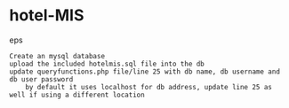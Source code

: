 # hotel-MIS
eps

    Create an mysql database
    upload the included hotelmis.sql file into the db
    update queryfunctions.php file/line 25 with db name, db username and db user password
        by default it uses localhost for db address, update line 25 as well if using a different location
